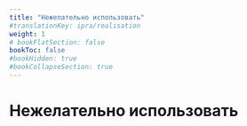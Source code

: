 ```yaml
---
title: "Нежелательно использовать"
#translationKey: ipra/realisation
weight: 1
# bookFlatSection: false
bookToc: false
#bookHidden: true
#bookCollapseSection: true
---
```


# Нежелательно использовать

